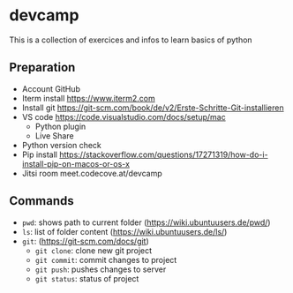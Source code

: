 # devcamp
This is a collection of exercices and infos to learn basics of python

## Preparation
- Account GitHub 
- Iterm install https://www.iterm2.com 
- Install git https://git-scm.com/book/de/v2/Erste-Schritte-Git-installieren 
- VS code https://code.visualstudio.com/docs/setup/mac 
    - Python plugin
    - Live Share
- Python version check
- Pip install https://stackoverflow.com/questions/17271319/how-do-i-install-pip-on-macos-or-os-x 
- Jitsi room meet.codecove.at/devcamp

## Commands
- `pwd`: shows path to current folder (https://wiki.ubuntuusers.de/pwd/)
- `ls`: list of folder content (https://wiki.ubuntuusers.de/ls/)
- `git`: (https://git-scm.com/docs/git)
    - `git clone`: clone new git project
    - `git commit`: commit changes to project
    - `git push`: pushes changes to server
    - `git status`: status of project
